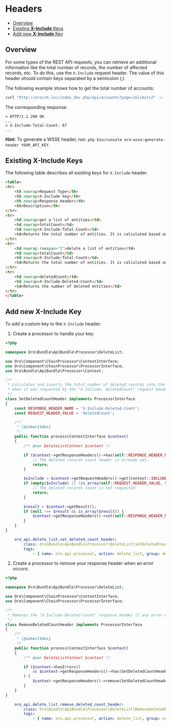 # Headers

 - [Overview](#overview)
 - [Existing **X-Include** Keys](#existing-x-include-keys)
 - [Add new **X-Include** Key](#add-new-x-include-key)

## Overview

For some types of the REST API requests, you can retrieve an additional information like the total number of records, the number of affected records, etc. To do this, use the `X-Include` request header. The value of this header should contain keys separated by a semicolon (;).

The following example shows how to get the total number of accounts:

```bash
curl "http://orocrm.loc/index_dev.php/api/accounts?page=1&limit=2" -v --header "X-Include:totalCount" --header "X-WSSE:..."
```

The corresponding response:

```
< HTTP/1.1 200 OK
...
< X-Include-Total-Count: 67
...
```

**Hint:** To generate a WSSE header, run: `php bin/console oro:wsse:generate-header YOUR_API_KEY`.

## Existing X-Include Keys

The following table describes all existing *keys* for `X-Include` header.

```html
<table>
<tr>
    <th nowrap>Request Type</th>
    <th nowrap>X-Include key</th>
    <th nowrap>Response Header</th>
    <th>Description</th>
</tr>
<tr>
	<td nowrap>get a list of entities</td>
	<td nowrap>totalCount</td>
	<td nowrap>X-Include-Total-Count</td>
	<td>Returns the total number of entities. It is calculated based on input filters.</td>
</tr>
<tr>
	<td nowrap rowspan="2">delete a list of entities</td>
	<td nowrap>totalCount</td>
	<td nowrap>X-Include-Total-Count</td>
	<td>Returns the total number of entities. It is calculated based on input filters.</td>
</tr>
<tr>
	<td nowrap>deletedCount</td>
	<td nowrap>X-Include-Deleted-Count</td>
	<td>Returns the number of deleted entities</td>
</tr>
</table>
```

## Add new X-Include Key

To add a custom key to the `X-Include` header:

1. Create a processor to handle your key:

```php
<?php

namespace Oro\Bundle\ApiBundle\Processor\DeleteList;

use Oro\Component\ChainProcessor\ContextInterface;
use Oro\Component\ChainProcessor\ProcessorInterface;
use Oro\Bundle\ApiBundle\Processor\Context;

/**
 * Calculates and inserts the total number of deleted records into the "X-Include-Deleted-Count" response header
 * when it was requested by the "X-Include: deletedCount" request header.
 */
class SetDeletedCountHeader implements ProcessorInterface
{
    const RESPONSE_HEADER_NAME = 'X-Include-Deleted-Count';
    const REQUEST_HEADER_VALUE = 'deletedCount';

    /**
     * {@inheritdoc}
     */
    public function process(ContextInterface $context)
    {
        /** @var DeleteListContext $context */

        if ($context->getResponseHeaders()->has(self::RESPONSE_HEADER_NAME)) {
            // The deleted records count header is already set.
            return;
        }

        $xInclude = $context->getRequestHeaders()->get(Context::INCLUDE_HEADER);
        if (empty($xInclude) || !in_array(self::REQUEST_HEADER_VALUE, $xInclude, true)) {
            // The deleted records count is not requested.
            return;
        }

        $result = $context->getResult();
        if (null !== $result && is_array($result)) {
            $context->getResponseHeaders()->set(self::RESPONSE_HEADER_NAME, count($result));
        }
    }
}
```

```yaml
    oro_api.delete_list.set_deleted_count_header:
        class: Oro\Bundle\ApiBundle\Processor\DeleteList\SetDeletedCountHeader
        tags:
            - { name: oro.api.processor, action: delete_list, group: delete_data, priority: -10 }
```

2. Create a processor to remove your response header when an error occurs:

```php
<?php

namespace Oro\Bundle\ApiBundle\Processor\DeleteList;

use Oro\Component\ChainProcessor\ContextInterface;
use Oro\Component\ChainProcessor\ProcessorInterface;

/**
 * Removes the "X-Include-Deleted-Count" response header if any error occurs.
 */
class RemoveDeletedCountHeader implements ProcessorInterface
{
    /**
     * {@inheritdoc}
     */
    public function process(ContextInterface $context)
    {
        /** @var DeleteListContext $context */

        if ($context->hasErrors()
            && $context->getResponseHeaders()->has(SetDeletedCountHeader::RESPONSE_HEADER_NAME)
        ) {
            $context->getResponseHeaders()->remove(SetDeletedCountHeader::RESPONSE_HEADER_NAME);
        }
    }
}
```

```yaml
    oro_api.delete_list.remove_deleted_count_header:
        class: Oro\Bundle\ApiBundle\Processor\DeleteList\RemoveDeletedCountHeader
        tags:
            - { name: oro.api.processor, action: delete_list, group: normalize_result, priority: 100 }
```
